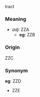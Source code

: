 tract
### Meaning
+ _adj_: ZZA
    + __eg__: ZZB

### Origin

ZZC

### Synonym

__eg__: ZZD

+ ZZE


